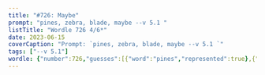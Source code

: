 ```yaml
---
title: "#726: Maybe"
prompt: "pines, zebra, blade, maybe --v 5.1 "
listTitle: "Wordle 726 4/6*"
date: 2023-06-15
coverCaption: "Prompt: `pines, zebra, blade, maybe --v 5.1 `"
tags: ["--v 5.1"]
wordle: {"number":726,"guesses":[{"word":"pines","represented":true},{"word":"zebra","represented":true},{"word":"blade","represented":true},{"word":"maybe","represented":null}]}
---
```


